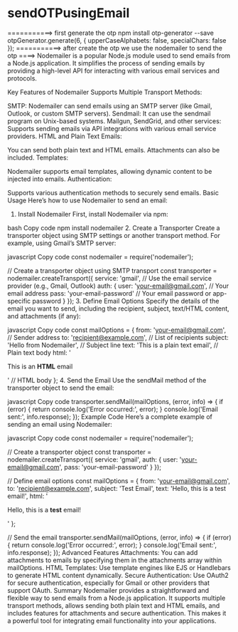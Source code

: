 # sendOTPusingEmail
===========> first generate the otp
npm install otp-generator --save
otpGenerator.generate(6, { upperCaseAlphabets: false, specialChars: false });
===========>
after create the otp we use the nodemailer to send the otp
====>
Nodemailer is a popular Node.js module used to send emails from a Node.js application. It simplifies the process of sending emails by providing a high-level API for interacting with various email services and protocols.

Key Features of Nodemailer
Supports Multiple Transport Methods:

SMTP: Nodemailer can send emails using an SMTP server (like Gmail, Outlook, or custom SMTP servers).
Sendmail: It can use the sendmail program on Unix-based systems.
Mailgun, SendGrid, and other services: Supports sending emails via API integrations with various email service providers.
HTML and Plain Text Emails:

You can send both plain text and HTML emails.
Attachments can also be included.
Templates:

Nodemailer supports email templates, allowing dynamic content to be injected into emails.
Authentication:

Supports various authentication methods to securely send emails.
Basic Usage
Here’s how to use Nodemailer to send an email:

1. Install Nodemailer
First, install Nodemailer via npm:

bash
Copy code
npm install nodemailer
2. Create a Transporter
Create a transporter object using SMTP settings or another transport method. For example, using Gmail’s SMTP server:

javascript
Copy code
const nodemailer = require('nodemailer');

// Create a transporter object using SMTP transport
const transporter = nodemailer.createTransport({
    service: 'gmail', // Use the email service provider (e.g., Gmail, Outlook)
    auth: {
        user: 'your-email@gmail.com', // Your email address
        pass: 'your-email-password'    // Your email password or app-specific password
    }
});
3. Define Email Options
Specify the details of the email you want to send, including the recipient, subject, text/HTML content, and attachments (if any):

javascript
Copy code
const mailOptions = {
    from: 'your-email@gmail.com', // Sender address
    to: 'recipient@example.com',  // List of recipients
    subject: 'Hello from Nodemailer', // Subject line
    text: 'This is a plain text email', // Plain text body
    html: '<p>This is an <b>HTML</b> email</p>' // HTML body
};
4. Send the Email
Use the sendMail method of the transporter object to send the email:

javascript
Copy code
transporter.sendMail(mailOptions, (error, info) => {
    if (error) {
        return console.log('Error occurred:', error);
    }
    console.log('Email sent:', info.response);
});
Example Code
Here’s a complete example of sending an email using Nodemailer:

javascript
Copy code
const nodemailer = require('nodemailer');

// Create a transporter object
const transporter = nodemailer.createTransport({
    service: 'gmail',
    auth: {
        user: 'your-email@gmail.com',
        pass: 'your-email-password'
    }
});

// Define email options
const mailOptions = {
    from: 'your-email@gmail.com',
    to: 'recipient@example.com',
    subject: 'Test Email',
    text: 'Hello, this is a test email!',
    html: '<p>Hello, this is a <b>test</b> email!</p>'
};

// Send the email
transporter.sendMail(mailOptions, (error, info) => {
    if (error) {
        return console.log('Error occurred:', error);
    }
    console.log('Email sent:', info.response);
});
Advanced Features
Attachments: You can add attachments to emails by specifying them in the attachments array within mailOptions.
HTML Templates: Use template engines like EJS or Handlebars to generate HTML content dynamically.
Secure Authentication: Use OAuth2 for secure authentication, especially for Gmail or other providers that support OAuth.
Summary
Nodemailer provides a straightforward and flexible way to send emails from a Node.js application. It supports multiple transport methods, allows sending both plain text and HTML emails, and includes features for attachments and secure authentication. This makes it a powerful tool for integrating email functionality into your applications.
